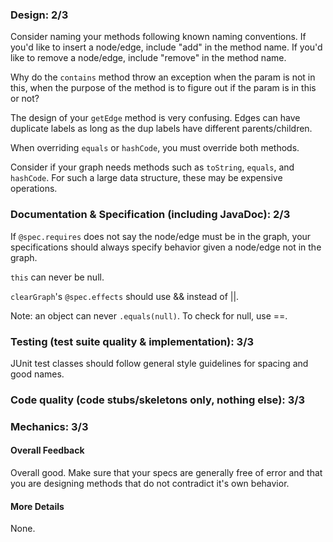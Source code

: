 ### Design: 2/3

Consider naming your methods following known naming conventions. If you'd like
to insert a node/edge, include "add" in the method name. If you'd like to remove
a node/edge, include "remove" in the method name.

Why do the `contains` method throw an exception when the param is not in this,
when the purpose of the method is to figure out if the param is in this or not?

The design of your `getEdge` method is very confusing. Edges can have duplicate
labels as long as the dup labels have different parents/children.

When overriding `equals` or `hashCode`, you must override both methods.

Consider if your graph needs methods such as `toString`, `equals`, and
`hashCode`. For such a large data structure, these may be expensive operations.

### Documentation & Specification (including JavaDoc): 2/3

If `@spec.requires` does not say the node/edge must be in the graph, your
specifications should always specify behavior given a node/edge not in the
graph.

`this` can never be null.

`clearGraph`'s `@spec.effects` should use && instead of ||.

Note: an object can never `.equals(null)`. To check for null, use ==.

### Testing (test suite quality & implementation): 3/3

JUnit test classes should follow general style guidelines for spacing and good
names.

### Code quality (code stubs/skeletons only, nothing else): 3/3

### Mechanics: 3/3

#### Overall Feedback

Overall good. Make sure that your specs are generally free of error and that you
are designing methods that do not contradict it's own behavior.

#### More Details

None.
